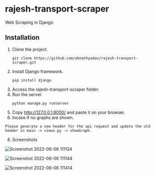 # rajesh-transport-scraper
Web Scraping in Django
## Installation
1. Clone the project.
   ```
   git clone https://github.com/eknathyadav/rajesh-transport-scraper.git
   ```
2. Install Django framework.
   ```
   pip install django
   ```
3. Access the rajesh-transport-scraper folder.
4. Run the server.
   ```
   python manage.py runserver
   ```
5. Copy http://127.0.0.1:8000/  and paste it on your browser.
6. Incase if no graphs are shown.
```
Please generate a new header for the api request and update the old header in main -> views.py -> showGraph.
```
8. Screenshots


![Screenshot 2022-06-06 111124](https://user-images.githubusercontent.com/48616375/172102343-46b8bfb5-353c-4d3e-85e7-c02fb77968c5.png)


![Screenshot 2022-06-06 111144](https://user-images.githubusercontent.com/48616375/172102344-548fcac2-57e8-4c0e-8997-be70667b0902.png)


![Screenshot 2022-06-06 111414](https://user-images.githubusercontent.com/48616375/172102347-ded31d69-d976-48fd-96dc-5477e3a1cd24.png)


